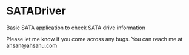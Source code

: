 # SATADriver
Basic SATA application to check SATA drive information

Please let me know if you come across any bugs. You can reach me at ahsan@ahsanu.com
